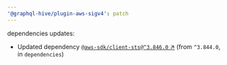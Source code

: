 ```yaml
---
'@graphql-hive/plugin-aws-sigv4': patch
---
```


dependencies updates: 

- Updated dependency [`@aws-sdk/client-sts@^3.846.0` ↗︎](https://www.npmjs.com/package/@aws-sdk/client-sts/v/3.846.0) (from `^3.844.0`, in `dependencies`)

